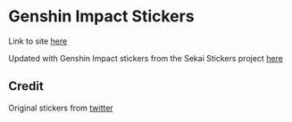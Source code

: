 # Genshin Impact Stickers

Link to site [here](https://efevans.github.io/genshin-stickers/)

Updated with Genshin Impact stickers from the Sekai Stickers project [here](https://github.com/TheOriginalAyaka/sekai-stickers)

## Credit

Original stickers from [twitter](https://twitter.com/lumie_lumie/status/1509158554300825601)
